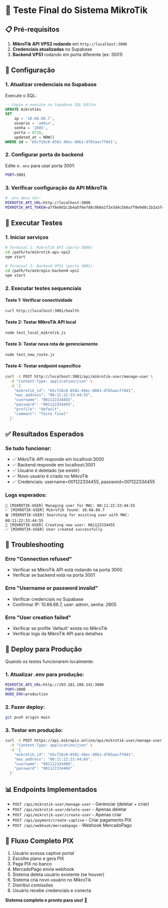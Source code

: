 # 🧪 Teste Final do Sistema MikroTik

## 📋 Pré-requisitos

1. **MikroTik API VPS2 rodando** em `http://localhost:3000`
2. **Credenciais atualizadas** no Supabase
3. **Backend VPS1** rodando em porta diferente (ex: 3001)

## 🔧 Configuração

### 1. Atualizar credenciais no Supabase
Execute o SQL:
```sql
-- Copie e execute no Supabase SQL Editor
UPDATE mikrotiks 
SET 
    ip = '10.66.66.7',
    usuario = 'admin',
    senha = '2605',
    porta = 8728,
    updated_at = NOW()
WHERE id = 'b5cf26c0-8581-49ec-80b1-d765aacff841';
```

### 2. Configurar porta do backend
Edite o `.env` para usar porta 3001:
```bash
PORT=3001
```

### 3. Verificar configuração da API MikroTik
```bash
# .env deve ter:
MIKROTIK_API_URL=http://localhost:3000
MIKROTIK_API_TOKEN=a7f8e9d2c1b4a5f6e7d8c9b0a1f2e3d4c5b6a7f8e9d0c1b2a3f4e5d6c7b8a9f0
```

## 🚀 Executar Testes

### 1. Iniciar serviços
```bash
# Terminal 1: MikroTik API (porta 3000)
cd /path/to/mikrotik-api-vps2
npm start

# Terminal 2: Backend VPS1 (porta 3001)
cd /path/to/mikropix-backend-vps1
npm start
```

### 2. Executar testes sequenciais

#### Teste 1: Verificar conectividade
```bash
curl http://localhost:3001/health
```

#### Teste 2: Testar MikroTik API local
```bash
node test_local_mikrotik.js
```

#### Teste 3: Testar nova rota de gerenciamento
```bash
node test_new_route.js
```

#### Teste 4: Testar endpoint específico
```bash
curl -X POST http://localhost:3001/api/mikrotik-user/manage-user \
  -H "Content-Type: application/json" \
  -d '{
    "mikrotik_id": "b5cf26c0-8581-49ec-80b1-d765aacff841",
    "mac_address": "00:11:22:33:44:55",
    "username": "001122334455",
    "password": "001122334455",
    "profile": "default",
    "comment": "Teste final"
  }'
```

## ✅ Resultados Esperados

### Se tudo funcionar:
- ✅ MikroTik API responde em localhost:3000
- ✅ Backend responde em localhost:3001
- ✅ Usuário é deletado (se existir)
- ✅ Novo usuário é criado no MikroTik
- ✅ Credenciais: username=001122334455, password=001122334455

### Logs esperados:
```
🔧 [MIKROTIK-USER] Managing user for MAC: 00:11:22:33:44:55
✅ [MIKROTIK-USER] MikroTik found: 10.66.66.7
🗑️ [MIKROTIK-USER] Searching for existing user with MAC: 00:11:22:33:44:55
👤 [MIKROTIK-USER] Creating new user: 001122334455
✅ [MIKROTIK-USER] User created successfully
```

## 🔧 Troubleshooting

### Erro "Connection refused"
- Verificar se MikroTik API está rodando na porta 3000
- Verificar se backend está na porta 3001

### Erro "Username or password invalid"
- Verificar credenciais no Supabase
- Confirmar IP: 10.66.66.7, user: admin, senha: 2605

### Erro "User creation failed"
- Verificar se profile 'default' existe no MikroTik
- Verificar logs da MikroTik API para detalhes

## 🚀 Deploy para Produção

Quando os testes funcionarem localmente:

### 1. Atualizar .env para produção:
```bash
MIKROTIK_API_URL=http://193.181.208.141:3000
PORT=3000
NODE_ENV=production
```

### 2. Fazer deploy:
```bash
git push origin main
```

### 3. Testar em produção:
```bash
curl -X POST https://api.mikropix.online/api/mikrotik-user/manage-user \
  -H "Content-Type: application/json" \
  -d '{
    "mikrotik_id": "b5cf26c0-8581-49ec-80b1-d765aacff841",
    "mac_address": "00:11:22:33:44:66",
    "username": "001122334466",
    "password": "001122334466"
  }'
```

## 📊 Endpoints Implementados

- `POST /api/mikrotik-user/manage-user` - Gerenciar (deletar + criar)
- `POST /api/mikrotik-user/delete-user` - Apenas deletar
- `POST /api/mikrotik-user/create-user` - Apenas criar
- `POST /api/payment/create-captive` - Criar pagamento PIX
- `POST /api/webhook/mercadopago` - Webhook MercadoPago

## 🎯 Fluxo Completo PIX

1. Usuário acessa captive portal
2. Escolhe plano e gera PIX
3. Paga PIX no banco
4. MercadoPago envia webhook
5. Sistema deleta usuário existente (se houver)
6. Sistema cria novo usuário no MikroTik
7. Distribui comissões
8. Usuário recebe credenciais e conecta

**Sistema completo e pronto para uso! 🎉**